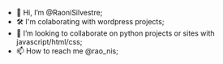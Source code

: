 - 👋 Hi, I’m @RaoniSilvestre;
- 🛠  I'm colaborating with wordpress projects;
- 💞️ I’m looking to collaborate on python projects or sites with javascript/html/css;
- 📫 How to reach me @rao_nis;


